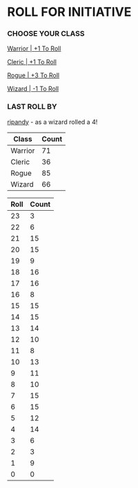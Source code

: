 # ROLL FOR INITIATIVE
### CHOOSE YOUR CLASS

[Warrior | +1 To Roll](https://github.com/benjaminsampica/benjaminsampica/issues/new?title=roll%7Cwarrior&body=Just+click+%27Submit+new+issue%27.)

[Cleric | +1 To Roll](https://github.com/benjaminsampica/benjaminsampica/issues/new?title=roll%7Ccleric&body=Just+click+%27Submit+new+issue%27.)

[Rogue | +3 To Roll](https://github.com/benjaminsampica/benjaminsampica/issues/new?title=roll%7Crogue&body=Just+click+%27Submit+new+issue%27.)

[Wizard | -1 To Roll](https://github.com/benjaminsampica/benjaminsampica/issues/new?title=roll%7Cwizard&body=Just+click+%27Submit+new+issue%27.)
### LAST ROLL BY
[ripandy](https://www.github.com/ripandy) - as a wizard rolled a 4!

|Class|Count|
|-|-|
|Warrior|71|
|Cleric|36|
|Rogue|85|
|Wizard|66|

|Roll|Count|
|-|-|
|23|3
|22|6
|21|15
|20|15
|19|9
|18|16
|17|16
|16|8
|15|15
|14|15
|13|14
|12|10
|11|8
|10|13
|9|11
|8|10
|7|15
|6|15
|5|12
|4|14
|3|6
|2|3
|1|9
|0|0
